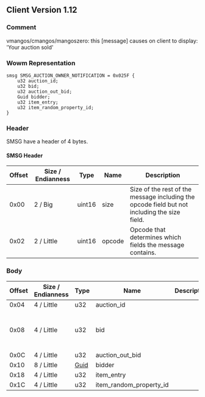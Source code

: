 ## Client Version 1.12

### Comment

vmangos/cmangos/mangoszero: this [message] causes on client to display: 'Your auction sold'

### Wowm Representation
```rust,ignore
smsg SMSG_AUCTION_OWNER_NOTIFICATION = 0x025F {
    u32 auction_id;
    u32 bid;
    u32 auction_out_bid;
    Guid bidder;
    u32 item_entry;
    u32 item_random_property_id;
}
```
### Header
SMSG have a header of 4 bytes.

#### SMSG Header
| Offset | Size / Endianness | Type   | Name   | Description |
| ------ | ----------------- | ------ | ------ | ----------- |
| 0x00   | 2 / Big           | uint16 | size   | Size of the rest of the message including the opcode field but not including the size field.|
| 0x02   | 2 / Little        | uint16 | opcode | Opcode that determines which fields the message contains.|
### Body
| Offset | Size / Endianness | Type | Name | Description | Comment |
| ------ | ----------------- | ---- | ---- | ----------- | ------- |
| 0x04 | 4 / Little | u32 | auction_id |  |  |
| 0x08 | 4 / Little | u32 | bid |  | vmangos/cmangos/mangoszero: if 0, client shows ERR_AUCTION_EXPIRED_S, else ERR_AUCTION_SOLD_S (works only when guid==0) |
| 0x0C | 4 / Little | u32 | auction_out_bid |  |  |
| 0x10 | 8 / Little | [Guid](../spec/packed-guid.md) | bidder |  |  |
| 0x18 | 4 / Little | u32 | item_entry |  |  |
| 0x1C | 4 / Little | u32 | item_random_property_id |  |  |

